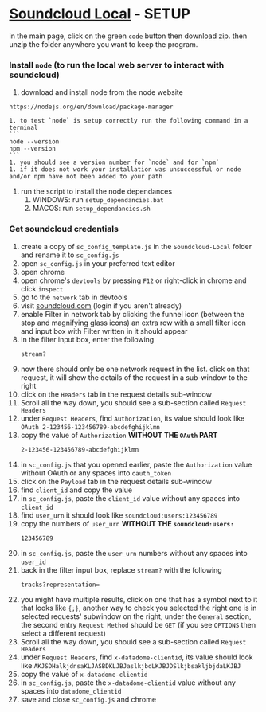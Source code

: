 # [Soundcloud Local](https://github.com/ta946/Soundcloud-Local) - SETUP

in the main page, click on the green `code` button then download zip. then unzip the folder anywhere you want to keep the program.

### Install `node` (to run the local web server to interact with soundcloud)

1. download and install node from the node website
```
https://nodejs.org/en/download/package-manager
```
	1. to test `node` is setup correctly run the following command in a terminal
	```
	node --version
	npm --version
	```
	1. you should see a version number for `node` and for `npm`
	1. if it does not work your installation was unsuccessful or node and/or npm have not been added to your path
1. run the script to install the node dependances
	1. WINDOWS: run `setup_dependancies.bat`
	1. MACOS: run `setup_dependancies.sh`


### Get soundcloud credentials

1. create a copy of `sc_config_template.js` in the `Soundcloud-Local` folder and rename it to `sc_config.js`
1. open `sc_config.js` in your preferred text editor
1. open chrome
1. open chrome's `devtools` by pressing `F12` or right-click in chrome and click `inspect`
1. go to the `network` tab in devtools
1. visit [soundcloud.com](soundcloud.com) (login if you aren't already)
1. enable Filter in network tab by clicking the funnel icon (between the stop and magnifying glass icons)
	an extra row with a small filter icon and input box with Filter written in it should appear
1. in the filter input box, enter the following
	```
	stream?
	```
1. now there should only be one network request in the list. click on that request, it will show the details of the request in a sub-window to the right
1. click on the `Headers` tab in the request details sub-window
1. Scroll all the way down, you should see a sub-section called `Request Headers`
1. under `Request Headers`, find `Authorization`, its value should look like `OAuth 2-123456-123456789-abcdefghijklmn`
1. copy the value of `Authorization` **WITHOUT THE `OAuth` PART**
	```
	2-123456-123456789-abcdefghijklmn
	```
1. in `sc_config.js` that you opened earlier, paste the `Authorization` value without OAuth or any spaces into `oauth_token`
1. click on the `Payload` tab in the request details sub-window
1. find `client_id` and copy the value
1. in `sc_config.js`, paste the `client_id` value without any spaces into `client_id`
1. find `user_urn` it should look like `soundcloud:users:123456789`
1. copy the numbers of `user_urn` **WITHOUT THE `soundcloud:users:`**
	```
	123456789
	```
1. in `sc_config.js`, paste the `user_urn` numbers without any spaces into `user_id`
1. back in the filter input box, replace `stream?` with the following
	```
	tracks?representation=
	```
1. you might have multiple results, click on one that has a symbol next to it that looks like `{;}`, another way to check you selected the right one is in selected requests' subwindow on the right, under the `General` section, the second entry `Request Method` should be `GET` (if you see `OPTIONS` then select a different request)
1. Scroll all the way down, you should see a sub-section called `Request Headers`
1. under `Request Headers`, find `x-datadome-clientid`, its value should look like `AKJSDHalkjdnsaKLJASBDKLJBJaslkjbdLKJBJDSlkjbsakljbjdaLKJBJ`
1. copy the value of `x-datadome-clientid`
1. in `sc_config.js`, paste the `x-datadome-clientid` value without any spaces into `datadome_clientid`
1. save and close `sc_config.js` and chrome
